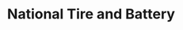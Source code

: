 ---
title: "National Tire and Battery"
url: /raleigh/national-tire-and-battery/
shop: Autowerkstatt
---